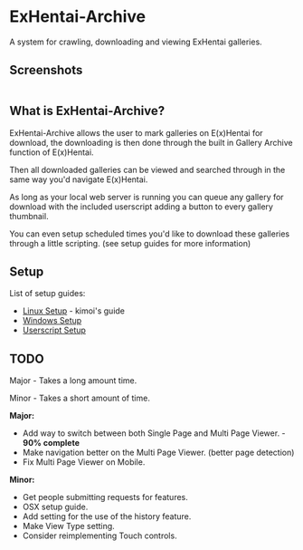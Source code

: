 ExHentai-Archive
================

A system for crawling, downloading and viewing ExHentai galleries.

Screenshots
---
<img src="https://raw.githubusercontent.com/kimoi/ExHentai-Archive/screenshots/screenshots/screenshot1.jpg" alt="" />

What is ExHentai-Archive?
---

ExHentai-Archive allows the user to mark galleries on E(x)Hentai for download, the downloading is then done through the built in Gallery Archive function of E(x)Hentai.

Then all downloaded galleries can be viewed and searched through in the same way you'd navigate E(x)Hentai.

As long as your local web server is running you can queue any gallery for download with the included userscript adding a button to every gallery thumbnail.

You can even setup scheduled times you'd like to download these galleries through a little scripting. (see setup guides for more information)

Setup
---

List of setup guides:

* [Linux Setup](https://github.com/Sn0wCrack/ExHentai-Archive/blob/master/setup/Linux-Setup.md) - kimoi's guide
* [Windows Setup](https://github.com/Sn0wCrack/ExHentai-Archive/blob/master/setup/Windows-Setup.md)
* [Userscript Setup](https://github.com/Sn0wCrack/ExHentai-Archive/blob/master/setup/Userscript-Setup.md)

TODO
---

Major - Takes a long amount time.

Minor - Takes a short amount of time.

**Major:**

* Add way to switch between both Single Page and Multi Page Viewer. - **90% complete**
* Make navigation better on the Multi Page Viewer. (better page detection)
* Fix Multi Page Viewer on Mobile.

**Minor:**

* Get people submitting requests for features.
* OSX setup guide.
* Add setting for the use of the history feature.
* Make View Type setting.
* Consider reimplementing Touch controls.